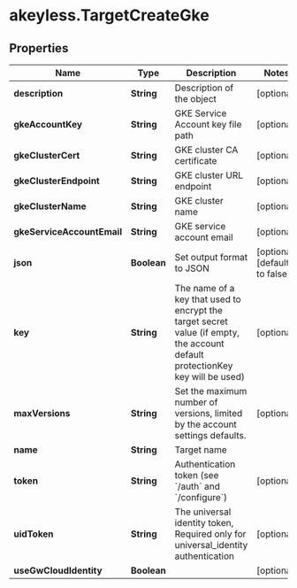 # akeyless.TargetCreateGke

## Properties

Name | Type | Description | Notes
------------ | ------------- | ------------- | -------------
**description** | **String** | Description of the object | [optional] 
**gkeAccountKey** | **String** | GKE Service Account key file path | [optional] 
**gkeClusterCert** | **String** | GKE cluster CA certificate | [optional] 
**gkeClusterEndpoint** | **String** | GKE cluster URL endpoint | [optional] 
**gkeClusterName** | **String** | GKE cluster name | [optional] 
**gkeServiceAccountEmail** | **String** | GKE service account email | [optional] 
**json** | **Boolean** | Set output format to JSON | [optional] [default to false]
**key** | **String** | The name of a key that used to encrypt the target secret value (if empty, the account default protectionKey key will be used) | [optional] 
**maxVersions** | **String** | Set the maximum number of versions, limited by the account settings defaults. | [optional] 
**name** | **String** | Target name | 
**token** | **String** | Authentication token (see &#x60;/auth&#x60; and &#x60;/configure&#x60;) | [optional] 
**uidToken** | **String** | The universal identity token, Required only for universal_identity authentication | [optional] 
**useGwCloudIdentity** | **Boolean** |  | [optional] 


